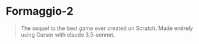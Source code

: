 # Formaggio-2
> The sequel to the best game ever created on Scratch. Made entirely using Cursor with claude 3.5-sonnet.
